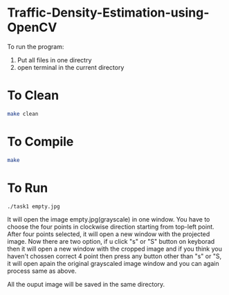 # Traffic-Density-Estimation-using-OpenCV

To run the program:
1. Put all files in one directry
2. open terminal in the current directory
# To Clean 
```bash
make clean
```
# To Compile
```bash
make
```
# To Run
```
./task1 empty.jpg
```

It will open the image empty.jpg(grayscale) in one window. You have to choose the four points in clockwise direction starting from top-left point. After four points selected, it will open a new window with the projected image. Now there are two option, 
if u click "s" or "S" button on keyborad then it will open a new window with the cropped image and if you think you haven't chossen correct 4 point then press any button other than "s" or "S, it will open apain the original grayscaled image window and you can again process same as above.

All the ouput image will be saved in the same directory.
